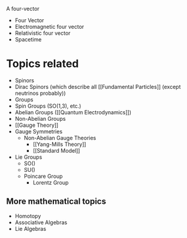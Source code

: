 A four-vector

- Four Vector
- Electromagnetic four vector
- Relativistic four vector
- Spacetime

# Topics related
- Spinors
- Dirac Spinors (which describe all [[Fundamental Particles]] (except neutrinos probably))
- Groups
- Spin Groups (SO(1,3), etc.)
- Abelian Groups ([[Quantum Electrodynamics]])
- Non-Abelian Groups
- [[Gauge Theory]]
- Gauge Symmetries
	- Non-Abelian Gauge Theories
		- [[Yang-Mills Theory]]
		- [[Standard Model]]
- Lie Groups
	- SO()
	- SU()
	- Poincare Group
		- Lorentz Group
## More mathematical topics
- Homotopy
- Associative Algebras
- Lie Algebras